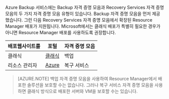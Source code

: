 Azure Backup 서비스에는 Backup 자격 증명 모음과 Recovery Services 자격 증명 모음의 두 가지 자격 증명 모음 유형이 있습니다. Backup 자격 증명 모음을 먼저 제공했습니다. 그런 다음 Recovery Services 자격 증명 모음에서 확장된 Resource Manager 배포가 지원됩니다. Microsoft에서는 클래식 배포가 특별히 필요한 경우가 아니면 Resource Manager 배포를 사용하도록 권장합니다.

| **배포웹사이트를** | **포털** | **자격 증명 모음** |
|-----------|------|-----|
|클래식|[클래식](https://manage.windowsazure.com)|백업|
|리소스 관리자|[Azure](https://portal.azure.com)|복구 서비스|

> [AZURE.NOTE] 백업 자격 증명 모음을 사용하여 Resource Manager에서 배포한 솔루션을 보호할 수는 없습니다. 그러나 복구 서비스 자격 증명 모음을 사용하면 클래식 방식으로 배포한 서버와 VM을 보호할 수는 있습니다.

<!---HONumber=AcomDC_0921_2016-->